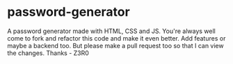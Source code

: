 # password-generator
A password generator made with HTML, CSS and JS. You're always well come to fork and refactor this code and make it even better. 
Add features or maybe a backend too.
But please make a pull request too so that I can view the changes. 
Thanks - Z3R0
